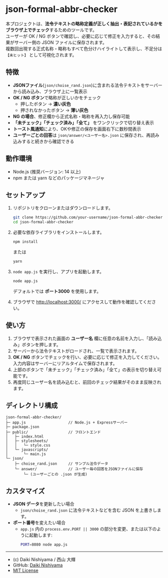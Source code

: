 # json-formal-abbr-checker

本プロジェクトは、**法令テキストの略称定義が正しく抽出・表記されているかをブラウザ上でチェック**するためのツールです。  
ユーザーが OK / NG ボタンで確認し、必要に応じて修正を入力すると、その結果がサーバー側の JSON ファイルに保存されます。  
複数回出現する正式名称・略称もすべて色分けハイライトして表示し、不足分は `【未ヒット】` として可視化されます。

## 特徴

- **JSONファイル**(`json/choise_rand.json`)に含まれる法令テキストをサーバーから読み込み、ブラウザ上に一覧表示
- **OK / NG ボタン**で略称が正しいかをチェック
    - 押したボタン → **濃い灰色**
    - 押されなかったボタン → **薄い灰色**
- **NG の場合**、修正欄から正式名称・略称を再入力し保存可能
- **「未チェック」「チェック済み」「全て」** をワンクリックで切り替え表示
- **トースト風通知**により、OKや修正の保存を画面右下に数秒間表示
- **ユーザーごとの回答**は `json/answer/<ユーザー名>.json` に保存され、再読み込みすると続きから確認できる

## 動作環境

- Node.js (推奨バージョン: 14 以上)
- npm または yarn などのパッケージマネージャ

## セットアップ

1. リポジトリをクローンまたはダウンロードします。

   ````bash
   git clone https://github.com/your-username/json-formal-abbr-checker.git
   cd json-formal-abbr-checker
   ````

2. 必要な依存ライブラリをインストールします。

   ````bash
   npm install
   ````
   または
   ````bash
   yarn
   ````

3. `node app.js` を実行し、アプリを起動します。

   ````bash
   node app.js
   ````
   デフォルトでは **ポート3000** を使用します。

4. ブラウザで [http://localhost:3000/](http://localhost:3000/) にアクセスして動作を確認してください。

## 使い方

1. ブラウザで表示された画面の **ユーザー名** 欄に任意の名前を入力し、「読み込み」ボタンを押します。
2. サーバーから法令テキストがロードされ、一覧で表示されます。
3. **OK / NG** ボタンでチェックを行い、必要に応じて修正を入力してください。入力内容はサーバーにリアルタイムで保存されます。
4. 上部のボタンで「未チェック」「チェック済み」「全て」の表示を切り替え可能です。
5. 再度同じユーザー名を読み込むと、前回のチェック結果がそのまま反映されます。

## ディレクトリ構成

```
json-formal-abbr-checker/
├─ app.js                   // Node.js + Expressサーバー
├─ package.json
├─ public/                  // フロントエンド
│   ├─ index.html
│   ├─ stylesheets/
│   │   └─ style.css
│   └─ javascripts/
│       └─ main.js
└─ json/
    ├─ choise_rand.json     // サンプル法令データ
    └─ answer/              // ユーザー毎の回答をJSONファイルに保存
        └─ (ユーザーごとの .json が生成)
```

## カスタマイズ

- **JSON データ**を更新したい場合
    - `json/choise_rand.json` に法令テキストなどを含む JSON を上書きします。
- **ポート番号**を変えたい場合
    - `app.js` 内の `process.env.PORT || 3000` の部分を変更、または以下のように起動します:
      ````bash
      PORT=8080 node app.js
      ````

---

- (c) Daiki Nishiyama / 西山 大輝
- GitHub: [Daiki Nishiyama](https://github.com/pfunami)
-  [MIT License](./LICENSE)